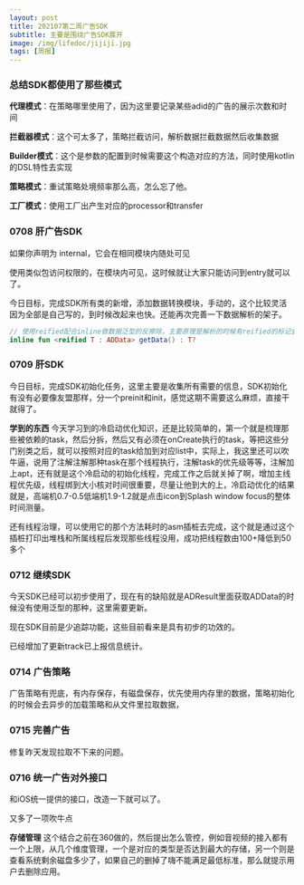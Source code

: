 ```yaml
---
layout: post
title: 202107第二周广告SDK
subtitle: 主要是围绕广告SDK展开
image: /img/lifedoc/jijiji.jpg
tags: [周报]
---
```


### 总结SDK都使用了那些模式

**代理模式**：在策略哪里使用了，因为这里要记录某些adid的广告的展示次数和时间

**拦截器模式**：这个可太多了，策略拦截访问，解析数据拦截数据然后收集数据

**Builder模式**：这个是参数的配置到时候需要这个构造对应的方法，同时使用kotlin的DSL特性去实现

**策略模式**：重试策略处境频率那么高，怎么忘了他。

**工厂模式**：使用工厂出产生对应的processor和transfer

### 0708 肝广告SDK

如果你声明为 internal，它会在相同模块内随处可见

使用类似包访问权限的，在模块内可见，这时候就让大家只能访问到entry就可以了。

今日目标，完成SDK所有类的新增，添加数据转换模块，手动的，这个比较灵活因为全部是自己写的，到时候改起来也快。还能再次完善一下数据解析的架子。

```kotlin
// 使用reified配合inline做数据泛型的反擦除，主要原理是解析的时候有reified的标记会存起来原来的变量，Java其实也可以，不然我的泛型也木得用了，相当于kotlin给我的糖吧。爱吃。
inline fun <reified T : ADData> getData() : T?
```

### 0709 肝SDK

今日目标，完成SDK初始化任务，这里主要是收集所有需要的信息，SDK初始化有没有必要像友盟那样，分一个preinit和init，感觉这期不需要这么麻烦，直接干就得了。

**学到的东西**
今天学习到的冷启动优化知识，还是比较简单的，第一个就是梳理那些被依赖的task，然后分拆，然后又有必须在onCreate执行的task，等把这些分门别类之后，就可以按照对应的task给加到对应list中，实际上，我这里还可以吹牛逼，说用了注解注解那种task在那个线程执行，注解task的优先级等等，注解加上apt，还有就是这个冷启动的初始化线程，完成工作之后就关掉了啊，增加主线程优先级，线程绑到大小核对时间很重要，尽量让他到大的上，冷启动优化的结果就是，高端机0.7-0.5低端机1.9-1.2就是点击icon到Splash window focus的整体时间测量。

还有线程治理，可以使用它的那个方法耗时的asm插桩去完成，这个就是通过这个插桩打印出堆栈和所属线程后发现那些线程没用，成功把线程数由100+降低到50多个

### 0712 继续SDK

今天SDK已经可以初步使用了，现在有的缺陷就是ADResult里面获取ADData的时候没有使用泛型的那种，这里需要更新。

现在SDK目前是少追踪功能，这些目前看来是具有初步的功效的。

已经增加了更新track已上报信息统计。

### 0714 广告策略

广告策略有兜底，有内存保存，有磁盘保存，优先使用内存里的数据，策略初始化的时候会去异步的加载策略和从文件里拉取数据，

### 0715 完善广告

修复昨天发现拉取不下来的问题。

### 0716 统一广告对外接口

和iOS统一提供的接口，改造一下就可以了。

又多了一项吹牛点

**存储管理**
这个结合之前在360做的，然后提出怎么管控，例如音视频的接入都有一个上限，从几个维度管理，一个是对应的类型是否达到最大的存储，另一个则是查看系统剩余磁盘多少了，如果自己的删掉了嗨不能满足最低标准，那么就提示用户去删除应用。


